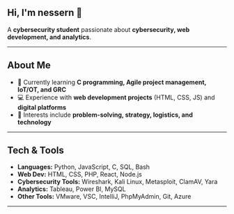 ## Hi, I'm nessern 👋  

A **cybersecurity student** passionate about **cybersecurity, web development, and analytics**.  

---

## About Me  
- 🌱 Currently learning **C programming, Agile project management, IoT/OT, and GRC**  
- 💻 Experience with **web development projects** (HTML, CSS, JS) and **digital platforms**  
- 🔭 Interests include **problem-solving, strategy, logistics, and technology**  

---

## Tech & Tools  
- **Languages:** Python, JavaScript, C, SQL, Bash  
- **Web Dev:** HTML, CSS, PHP, React, Node.js  
- **Cybersecurity Tools:** Wireshark, Kali Linux, Metasploit, ClamAV, Yara  
- **Analytics:** Tableau, Power BI, MySQL  
- **Other Tools:** VMware, VSC, IntelliJ, PhpMyAdmin, Git, Azure  

---
